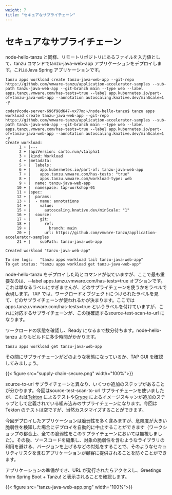 ```yaml
---
weight: 7
title: "セキュアなサプライチェーン"
---
```


# セキュアなサプライチェーン

node-hello-tanzu と同様、リモートリポジトリにあるファイルを入力値として、tanzu コマンドでtanzu-java-web-app アプリケーションをデプロイします。これはJava Spring アプリケーションです。

```shell
tanzu apps workload create tanzu-java-web-app --git-repo https://github.com/vmware-tanzu/application-accelerator-samples --sub-path tanzu-java-web-app --git-branch main --type web --label apps.tanzu.vmware.com/has-tests=true --label app.kubernetes.io/part-of=tanzu-java-web-app --annotation autoscaling.knative.dev/minScale=1 -y
```
```
coder@code-server-696f98d647-vx77m:~/node-hello-tanzu$ tanzu apps workload create tanzu-java-web-app --git-repo https://github.com/vmware-tanzu/application-accelerator-samples --sub-path tanzu-java-web-app --git-branch main --type web --label apps.tanzu.vmware.com/has-tests=true --label app.kubernetes.io/part-of=tanzu-java-web-app --annotation autoscaling.knative.dev/minScale=1 -y
Create workload:
      1 + |---
      2 + |apiVersion: carto.run/v1alpha1
      3 + |kind: Workload
      4 + |metadata:
      5 + |  labels:
      6 + |    app.kubernetes.io/part-of: tanzu-java-web-app
      7 + |    apps.tanzu.vmware.com/has-tests: "true"
      8 + |    apps.tanzu.vmware.com/workload-type: web
      9 + |  name: tanzu-java-web-app
     10 + |  namespace: tap-workshop-01
     11 + |spec:
     12 + |  params:
     13 + |  - name: annotations
     14 + |    value:
     15 + |      autoscaling.knative.dev/minScale: "1"
     16 + |  source:
     17 + |    git:
     18 + |      ref:
     19 + |        branch: main
     20 + |      url: https://github.com/vmware-tanzu/application-accelerator-samples
     21 + |    subPath: tanzu-java-web-app

Created workload "tanzu-java-web-app"

To see logs:   "tanzu apps workload tail tanzu-java-web-app"
To get status: "tanzu apps workload get tanzu-java-web-app"

```

node-hello-tanzu をデプロイした時とコマンドが似ていますが、ここで最も重要なのは、--label apps.tanzu.vmware.com/has-tests=true オプションです。これは単なるラベルにすぎませんが、どのサプライチェーンを使うかをラベルで表現します。TAP では、ワークロードオブジェクトにつけられたラベルを見て、どのサプライチェーンが使われるかが決まります。ここではapps.tanzu.vmware.com/has-tests=true というラベルを付けていますが、これに対応するサプライチェーンが、この後確認するsource-test-scan-to-url になります。

ワークロードの状態を確認し、Ready になるまで数分待ちます。node-hello-tanzu よりもビルドに多少時間がかかります。

```shell
tanzu apps workload get tanzu-java-web-app
```

その間にサプライチェーンがどのような状態になっているか、TAP GUI を確認してみましょう。

{{< figure src="supply-chain-secure.png" width="100%">}}

source-to-url サプライチェーンと異なり、いくつか追加のステップがあることが分かります。今回はsource-test-scan-to-url サプライチェーンを使いましたが、これは[Tekton](https://tekton.dev/) によるテストや[Grype](https://github.com/anchore/grype) によるイメージスキャンが追加のステップとして定義されている組み込みのサプライチェーンになります。今回はTekton のテストは空ですが、当然カスタマイズすることができます。

今回デプロイしたアプリケーションは脆弱性を多く含みますが、危険度が大きい脆弱性を検知した場合にデプロイを自動的に中止することができます（ワークショップの都合上、全ての脆弱性をこのサプライチェーンにおいては無視しました）。その後、ソースコードを編集し、対象の脆弱性を含むようなライブラリの利用を避ける、バージョンを上げるなどの対処をすることで、そのようなセキュリティリスクを含むアプリケーションが顧客に提供されることを防ぐことができます。

アプリケーションの準備ができ、URL が発行されたらアクセスし、Greetings from Spring Boot + Tanzu! と表示されることを確認します。

{{< figure src="tanzu-java-web-app.png" width="100%">}}





